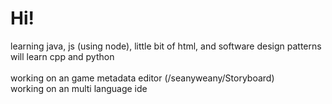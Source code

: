 <h1>Hi!</h1> 
learning java, js (using node), little bit of html, and software design patterns <br>
will learn cpp and python <br>
<br>
working on an game metadata editor (/seanyweany/Storyboard) <br>
working on an multi language ide <br>


<!--
**evanyip05/evanYip05** is a ✨ _special_ ✨ repository because its `README.md` (this file) appears on your GitHub profile.

Here are some ideas to get you started:

- 🔭 I’m currently working on ...
- 🌱 I’m currently learning ...
- 👯 I’m looking to collaborate on ...
- 🤔 I’m looking for help with ...
- 💬 Ask me about ...
- 📫 How to reach me: ...
- 😄 Pronouns: ...
- ⚡ Fun fact: ...
-->
